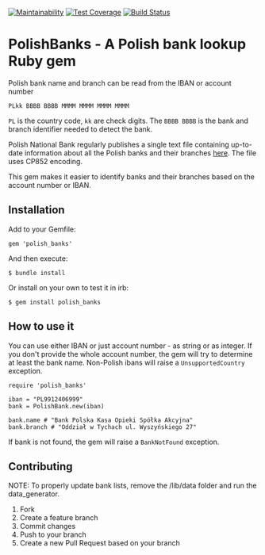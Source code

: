 [![Maintainability](https://api.codeclimate.com/v1/badges/a5433c0ccc67049740e7/maintainability)](https://codeclimate.com/github/mczuchnowski/polish_banks/maintainability) [![Test Coverage](https://api.codeclimate.com/v1/badges/a5433c0ccc67049740e7/test_coverage)](https://codeclimate.com/github/mczuchnowski/polish_banks/test_coverage) [![Build Status](https://travis-ci.com/mczuchnowski/polish_banks.svg?branch=master)](https://travis-ci.com/mczuchnowski/polish_banks)

# PolishBanks - A Polish bank lookup Ruby gem

Polish bank name and branch can be read from the IBAN or account number

`PLkk BBBB BBBB MMMM MMMM MMMM MMMM`

`PL` is the country code, `kk` are check digits. The `BBBB BBBB` is the bank and branch identifier needed to detect the bank.

Polish National Bank regularly publishes a single text file containing up-to-date information about all the Polish banks and their branches [here](https://ewib.nbp.pl/faces/PlainDok?dokNazwa=plewibnra.txt). The file uses CP852 encoding.

This gem makes it easier to identify banks and their branches based on the account number or IBAN.

## Installation

Add to your Gemfile:

    gem 'polish_banks'

And then execute:

    $ bundle install

Or install on your own to test it in irb:

    $ gem install polish_banks

## How to use it

You can use either IBAN or just account number - as string or as integer. If you don't provide the whole account number, the gem will try to determine at least the bank name. Non-Polish ibans will raise a `UnsupportedCountry` exception.

    require 'polish_banks'

    iban = "PL9912406999"
    bank = PolishBank.new(iban)

    bank.name # "Bank Polska Kasa Opieki Spółka Akcyjna"
    bank.branch # "Oddział w Tychach ul. Wyszyńskiego 27"

If bank is not found, the gem will raise a `BankNotFound` exception.

## Contributing

NOTE: To properly update bank lists, remove the /lib/data folder and run the data_generator.

1. Fork
2. Create a feature branch
3. Commit changes
4. Push to your branch
5. Create a new Pull Request based on your branch
